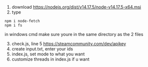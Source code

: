 1. download https://nodejs.org/dist/v14.17.5/node-v14.17.5-x64.msi
2. type
```
npm i node-fetch
npm i fs
```
in windows cmd make sure youre in the same directory as the 2 files

3. check.js, line 5 https://steamcommunity.com/dev/apikey 
4. create input.txt, enter your ids
5. index.js, set mode to what you want
6. customize threads in index.js if u want
